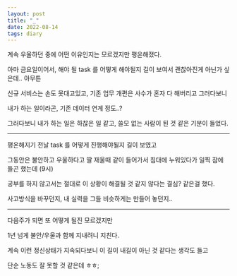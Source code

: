 ```yaml
---
layout: post
title: "_"
date: 2022-08-14
tags: diary
---
```


계속 우울하던 중에 어떤 이유인지는 모르겠지만 평온해졌다.

아마 금요일이어서, 해야 될 task 를 어떻게 해야될지 길이 보여서 괜찮아진게 아닌가 싶은데.. 아무튼

신규 서비스는 손도 못대고있고, 기존 업무 개편은 사수가 혼자 다 해버리고 그러다보니

내가 하는 일이라곤, 기존 데이터 연계 정도..?

그러다보니 내가 하는 일은 하찮은 일 같고, 쓸모 없는 사람이 된 것 같은 기분이 들었다.

---

평온해지기 전날 task 를 어떻게 진행해야될지 길이 보였고

그동안은 불안하고 우울하다고 딸 재울때 같이 들어가서 침대에 누워있다가 일찍 잠에 들곤 했는데 (9시)

공부를 하지 않고서는 절대로 이 상황이 해결될 것 같지 않다는 결심? 같은걸 했다.

사고방식을 바꾸던지, 내 실력을 그들 비슷하게는 만들어 놓던지..

---

다음주가 되면 또 어떻게 될진 모르겠지만

1년 넘게 불안/우울과 함께 지내려니 지친다.

계속 이런 정신상태가 지속되다보니 이 길이 내길이 아닌 것 같다는 생각도 들고

단순 노동도 잘 못할 것 같은데 ㅎㅎ;
